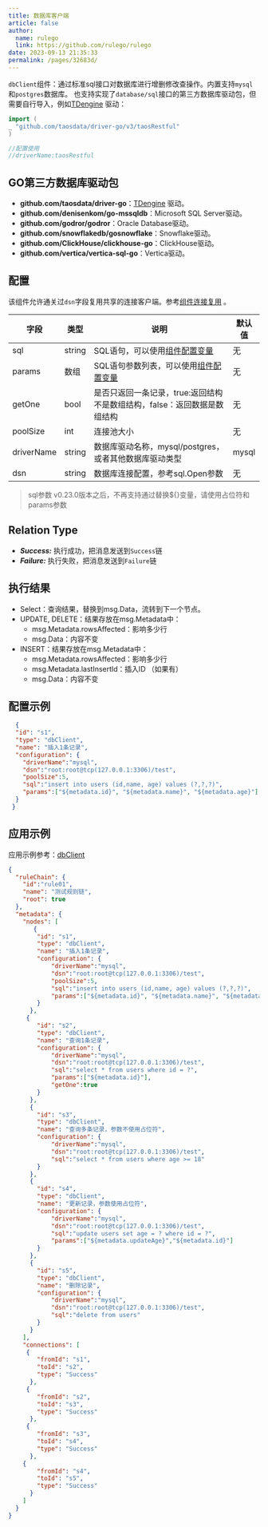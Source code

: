 ```yaml
---
title: 数据库客户端
article: false
author: 
  name: rulego
  link: https://github.com/rulego/rulego
date: 2023-09-13 21:35:33
permalink: /pages/32683d/
---
```


`dbClient`组件：通过标准sql接口对数据库进行增删修改查操作。内置支持`mysql`和`postgres`数据库。
也支持实现了`database/sql`接口的第三方数据库驱动包，但需要自行导入，例如[TDengine](https://docs.taosdata.com/develop/connect/) 驱动：

```go
import (
_ "github.com/taosdata/driver-go/v3/taosRestful"
)

//配置使用
//driverName:taosRestful
```

## GO第三方数据库驱动包

- **github.com/taosdata/driver-go**：[TDengine](https://docs.taosdata.com/develop/connect/) 驱动。
- **github.com/denisenkom/go-mssqldb**：Microsoft SQL Server驱动。
- **github.com/godror/godror**：Oracle Database驱动。
- **github.com/snowflakedb/gosnowflake**：Snowflake驱动。
- **github.com/ClickHouse/clickhouse-go**：ClickHouse驱动。
- **github.com/vertica/vertica-sql-go**：Vertica驱动。


## 配置
该组件允许通关过`dsn`字段复用共享的连接客户端。参考[组件连接复用](/pages/baa05d/) 。

| 字段         | 类型     | 说明                                        | 默认值   |
|------------|--------|-------------------------------------------|-------|
| sql        | string | SQL语句，可以使用[组件配置变量](/pages/baa05c/)        | 无     |
| params     | 数组     | SQL语句参数列表，可以使用[组件配置变量](/pages/baa05c/)    | 无     |
| getOne     | bool   | 是否只返回一条记录，true:返回结构不是数组结构，false：返回数据是数组结构 | 无     |
| poolSize   | int    | 连接池大小                                     | 无     |
| driverName | string | 数据库驱动名称，mysql/postgres，或者其他数据库驱动类型        | mysql |
| dsn        | string | 数据库连接配置，参考sql.Open参数                      | 无     |

> sql参数 v0.23.0版本之后，不再支持通过替换${}变量，请使用占位符和params参数

## Relation Type

- ***Success:*** 执行成功，把消息发送到`Success`链
- ***Failure:*** 执行失败，把消息发送到`Failure`链

## 执行结果

- Select：查询结果，替换到msg.Data，流转到下一个节点。
- UPDATE, DELETE：结果存放在msg.Metadata中：
  - msg.Metadata.rowsAffected：影响多少行
  - msg.Data：内容不变
- INSERT：结果存放在msg.Metadata中：
  - msg.Metadata.rowsAffected：影响多少行
  - msg.Metadata.lastInsertId：插入ID （如果有）
  - msg.Data：内容不变

## 配置示例

```json
  {
  "id": "s1",
  "type": "dbClient",
  "name": "插入1条记录",
  "configuration": {
    "driverName":"mysql",
    "dsn":"root:root@tcp(127.0.0.1:3306)/test",
    "poolSize":5,
    "sql":"insert into users (id,name, age) values (?,?,?)",
    "params":["${metadata.id}", "${metadata.name}", "${metadata.age}"]
  }
 }
```

## 应用示例

应用示例参考：[dbClient](https://github.com/rulego/rulego/blob/main/examples/db_client/db_client.go)

```json
{
  "ruleChain": {
	"id":"rule01",
    "name": "测试规则链",
	"root": true
  },
  "metadata": {
    "nodes": [
       {
        "id": "s1",
        "type": "dbClient",
        "name": "插入1条记录",
        "configuration": {
			"driverName":"mysql",
			"dsn":"root:root@tcp(127.0.0.1:3306)/test",
			"poolSize":5,
			"sql":"insert into users (id,name, age) values (?,?,?)",
			"params":["${metadata.id}", "${metadata.name}", "${metadata.age}"]
        }
      },
     {
        "id": "s2",
        "type": "dbClient",
        "name": "查询1条记录",
        "configuration": {
			"driverName":"mysql",
			"dsn":"root:root@tcp(127.0.0.1:3306)/test",
			"sql":"select * from users where id = ?",
			"params":["${metadata.id}"],
			"getOne":true
        }
      },
	  {
        "id": "s3",
        "type": "dbClient",
        "name": "查询多条记录，参数不使用占位符",
        "configuration": {
			"driverName":"mysql",
			"dsn":"root:root@tcp(127.0.0.1:3306)/test",
			"sql":"select * from users where age >= 18"
        }
      },
	  {
        "id": "s4",
        "type": "dbClient",
        "name": "更新记录，参数使用占位符",
        "configuration": {
			"driverName":"mysql",
			"dsn":"root:root@tcp(127.0.0.1:3306)/test",
			"sql":"update users set age = ? where id = ?",
			"params":["${metadata.updateAge}","${metadata.id}"]
        }
      },
	  {
        "id": "s5",
        "type": "dbClient",
        "name": "删除记录",
        "configuration": {
			"driverName":"mysql",
			"dsn":"root:root@tcp(127.0.0.1:3306)/test",
			"sql":"delete from users"
        }
      }
    ],
    "connections": [
     {
        "fromId": "s1",
        "toId": "s2",
        "type": "Success"
      },
	 {
		"fromId": "s2",
		"toId": "s3",
		"type": "Success"
	  },
	 {
		"fromId": "s3",
		"toId": "s4",
		"type": "Success"
	  },
	{
		"fromId": "s4",
		"toId": "s5",
		"type": "Success"
	  }
    ]
  }
}
```